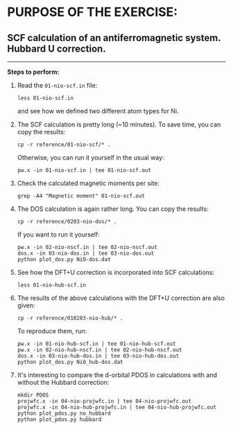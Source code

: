 # PURPOSE OF THE EXERCISE:
## SCF calculation of an antiferromagnetic system. Hubbard U correction.
--------------------------------------------------------------------------------

**Steps to perform:**

1. Read the `01-nio-scf.in` file:

       less 01-nio-scf.in

   and see how we defined two different atom types for Ni.


2. The SCF calculation is pretty long (~10 minutes). 
   To save time, you can copy the results:

       cp -r reference/01-nio-scf/* .

   Otherwise, you can run it yourself in the usual way:

       pw.x -in 01-nio-scf.in | tee 01-nio-scf.out


3. Check the calculated magnetic moments per site:

       grep -A4 "Magnetic moment" 01-nio-scf.out


4. The DOS calculation is again rather long.
   You can copy the results:

       cp -r reference/0203-nio-dos/* .

   If you want to run it yourself:

       pw.x -in 02-nio-nscf.in | tee 02-nio-nscf.out
       dos.x -in 03-nio-dos.in | tee 03-nio-dos.out
       python plot_dos.py NiO-dos.dat


5. See how the DFT+U correction is incorporated into SCF calculations:

       less 01-nio-hub-scf.in


6. The results of the above calculations with the DFT+U correction
   are also given:

       cp -r reference/010203-nio-hub/* .

   To reproduce them, run:

       pw.x -in 01-nio-hub-scf.in | tee 01-nio-hub-scf.out
       pw.x -in 02-nio-hub-nscf.in | tee 02-nio-hub-nscf.out
       dos.x -in 03-nio-hub-dos.in | tee 03-nio-hub-dos.out
       python plot_dos.py NiO_hub-dos.dat


7. It's interesting to compare the d-orbital PDOS in calculations
   with and without the Hubbard correction:

       mkdir PDOS
       projwfc.x -in 04-nio-projwfc.in | tee 04-nio-projwfc.out
       projwfc.x -in 04-nio-hub-projwfc.in | tee 04-nio-hub-projwfc.out
       python plot_pdos.py no_hubbard
       python plot_pdos.py hubbard


